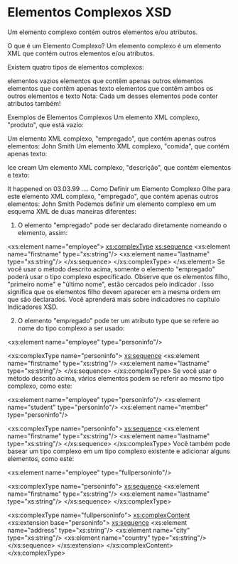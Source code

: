 # Elementos Complexos XSD

Um elemento complexo contém outros elementos e/ou atributos.

O que é um Elemento Complexo?
Um elemento complexo é um elemento XML que contém outros elementos e/ou atributos.

Existem quatro tipos de elementos complexos:

elementos vazios
elementos que contêm apenas outros elementos
elementos que contêm apenas texto
elementos que contêm ambos os outros elementos e texto
Nota: Cada um desses elementos pode conter atributos também!

Exemplos de Elementos Complexos
Um elemento XML complexo, "produto", que está vazio:

<product pid="1345"/>
Um elemento XML complexo, "empregado", que contém apenas outros elementos:

<employee>
  <firstname>John</firstname>
  <lastname>Smith</lastname>
</employee>
Um elemento XML complexo, "comida", que contém apenas texto:

<food type="dessert">Ice cream</food>
Um elemento XML complexo, "descrição", que contém elementos e texto:

<description>
It happened on <date lang="norwegian">03.03.99</date> ....
</description>
Como Definir um Elemento Complexo
Olhe para este elemento XML complexo, "empregado", que contém apenas outros elementos:

<employee>
  <firstname>John</firstname>
  <lastname>Smith</lastname>
</employee>
Podemos definir um elemento complexo em um esquema XML de duas maneiras diferentes:

1. O elemento "empregado" pode ser declarado diretamente nomeando o elemento, assim:

<xs:element name="employee">
  <xs:complexType>
    <xs:sequence>
      <xs:element name="firstname" type="xs:string"/>
      <xs:element name="lastname" type="xs:string"/>
    </xs:sequence>
  </xs:complexType>
</xs:element>
Se você usar o método descrito acima, somente o elemento "empregado" poderá usar o tipo complexo especificado. Observe que os elementos filho, "primeiro nome" e "último nome", estão cercados pelo indicador <sequence>. Isso significa que os elementos filho devem aparecer em a mesma ordem em que são declarados. Você aprenderá mais sobre indicadores no capítulo Indicadores XSD.

2. O elemento "empregado" pode ter um atributo type que se refere ao nome do tipo complexo a ser usado:

<xs:element name="employee" type="personinfo"/>

<xs:complexType name="personinfo">
  <xs:sequence>
    <xs:element name="firstname" type="xs:string"/>
    <xs:element name="lastname" type="xs:string"/>
  </xs:sequence>
</xs:complexType>
Se você usar o método descrito acima, vários elementos podem se referir ao mesmo tipo complexo, como este:

<xs:element name="employee" type="personinfo"/>
<xs:element name="student" type="personinfo"/>
<xs:element name="member" type="personinfo"/>

<xs:complexType name="personinfo">
  <xs:sequence>
    <xs:element name="firstname" type="xs:string"/>
    <xs:element name="lastname" type="xs:string"/>
  </xs:sequence>
</xs:complexType>
Você também pode basear um tipo complexo em um tipo complexo existente e adicionar alguns elementos, como este:

<xs:element name="employee" type="fullpersoninfo"/>

<xs:complexType name="personinfo">
  <xs:sequence>
    <xs:element name="firstname" type="xs:string"/>
    <xs:element name="lastname" type="xs:string"/>
  </xs:sequence>
</xs:complexType>

<xs:complexType name="fullpersoninfo">
  <xs:complexContent>
    <xs:extension base="personinfo">
      <xs:sequence>
        <xs:element name="address" type="xs:string"/>
        <xs:element name="city" type="xs:string"/>
        <xs:element name="country" type="xs:string"/>
      </xs:sequence>
    </xs:extension>
  </xs:complexContent>
</xs:complexType>